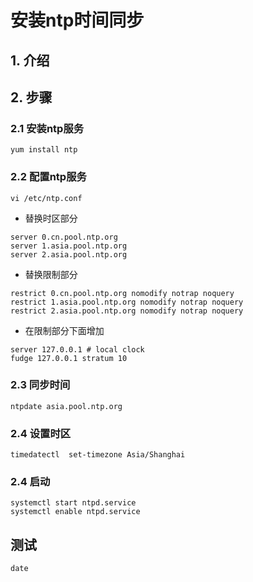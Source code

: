 # 安装ntp时间同步

## 1. 介绍
## 2. 步骤
### 2.1 安装ntp服务
```
yum install ntp
```

### 2.2 配置ntp服务

``` vi /etc/ntp.conf ```

- 替换时区部分
```
server 0.cn.pool.ntp.org
server 1.asia.pool.ntp.org
server 2.asia.pool.ntp.org
```

- 替换限制部分
```
restrict 0.cn.pool.ntp.org nomodify notrap noquery
restrict 1.asia.pool.ntp.org nomodify notrap noquery
restrict 2.asia.pool.ntp.org nomodify notrap noquery
```

- 在限制部分下面增加
```
server 127.0.0.1 # local clock
fudge 127.0.0.1 stratum 10
```

### 2.3 同步时间
```
ntpdate asia.pool.ntp.org
```

### 2.4 设置时区
```
timedatectl  set-timezone Asia/Shanghai
```

### 2.4 启动
```
systemctl start ntpd.service
systemctl enable ntpd.service
```

## 测试

```
date
```